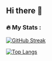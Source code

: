 ## Hi there 👋

### :fire: My Stats :
[![GitHub Streak](http://github-readme-streak-stats.herokuapp.com?user=devmarsian&theme=dark&date_format=j%2Fn%5B%2FY%5D)](https://git.io/streak-stats)

[![Top Langs](https://github-readme-stats.vercel.app/api/top-langs/?username=devmarsian)](https://github.com/anuraghazra/github-readme-stats)

